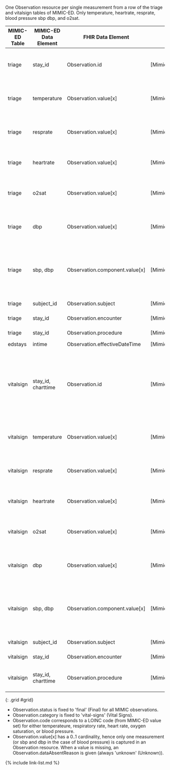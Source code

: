 One Observation resource per single measurement from a row of the triage and vitalsign tables of MIMIC-ED. Only temperature, heartrate, resprate, blood pressure sbp dbp, and o2sat.

|MIMIC-ED Table|MIMIC-ED Data Element|FHIR Data Element|FHIR Profile|Notes| 
|---|---|---|---|---|
|triage|stay_id|Observation.id|[MimicObservationVitalSigns]|Concat the stay_id with the vital sign name captured|
|triage|temperature|Observation.value[x]|[MimicObservationVitalSigns]|If observation is a temperature reading|
|triage|resprate|Observation.value[x]|[MimicObservationVitalSigns]|If observation is a respiratory rate|
|triage|heartrate|Observation.value[x]|[MimicObservationVitalSigns]|If observation is a heart rate reading|
|triage|o2sat|Observation.value[x]|[MimicObservationVitalSigns]|If observation is a oxygen saturation reading|
|triage|dbp|Observation.value[x]|[MimicObservationVitalSigns]|If observation is a blood pressure reading|
|triage|sbp, dbp|Observation.component.value[x]|[MimicObservationVitalSigns]|If Observation captures blood pressure (component for sbp and dbp).|
|triage|subject_id|Observation.subject|[MimicObservationVitalSigns]|Convert to UUID5|
|triage|stay_id|Observation.encounter|[MimicObservationVitalSigns]|Convert to UUID5|
|triage|stay_id|Observation.procedure|[MimicObservationVitalSigns]|Convert to UUID5|
|edstays|intime|Observation.effectiveDateTime|[MimicObservationVitalSigns]||
|vitalsign|stay_id, charttime|Observation.id|[MimicObservationVitalSigns]|Concat the stay_ida and charttime with the vital sign name captured, then convert to UUID5|
|vitalsign|temperature|Observation.value[x]|[MimicObservationVitalSigns]|If observation is a temperature reading|
|vitalsign|resprate|Observation.value[x]|[MimicObservationVitalSigns]|If observation is a respiratory rate|
|vitalsign|heartrate|Observation.value[x]|[MimicObservationVitalSigns]|If observation is a heart rate reading|
|vitalsign|o2sat|Observation.value[x]|[MimicObservationVitalSigns]|If observation is a oxygen saturation reading|
|vitalsign|dbp|Observation.value[x]|[MimicObservationVitalSigns]|If observation is a blood pressure reading|
|vitalsign|sbp, dbp|Observation.component.value[x]|[MimicObservationVitalSigns]|If Observation captures blood pressure (component for sbp and dbp).|
|vitalsign|subject_id|Observation.subject|[MimicObservationVitalSigns]|Convert to UUID5|
|vitalsign|stay_id|Observation.encounter|[MimicObservationVitalSigns]|Convert to UUID5|
|vitalsign|stay_id, charttime|Observation.procedure|[MimicObservationVitalSigns]|Concat elements and convert to UUID5|
{: .grid #grid}

* Observation.status is fixed to 'final' (Final) for all MIMIC observations.
* Observation.category is fixed to 'vital-signs' (Vital Signs).
* Observation.code corresponds to a LOINC code (from MIMIC-ED value set) for either temperateure, respiratory rate, heart rate, oxygen saturation, or blood pressure.
* Observation.value[x] has a 0..1 cardinality, hence only one measurement (or sbp and dbp in the case of blood pressure) is captured in an Observation resource. When a value is missing, an Observation.dataAbsentReason is given (always 'unknown' (Unknown)).

{% include link-list.md %}
